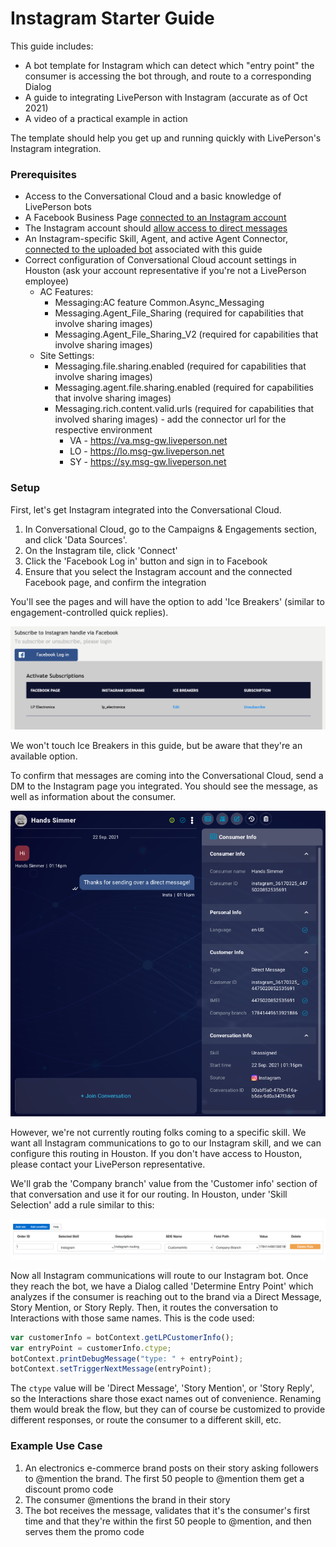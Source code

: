 # Instagram Starter Guide
This guide includes:
- A bot template for Instagram which can detect which "entry point" the consumer is accessing the bot through, and route to a corresponding Dialog
- A guide to integrating LivePerson with Instagram (accurate as of Oct 2021)
- A video of a practical example in action

The template should help you get up and running quickly with LivePerson's Instagram integration.

### Prerequisites

- Access to the Conversational Cloud and a basic knowledge of LivePerson bots
- A Facebook Business Page [connected to an Instagram account](https://www.facebook.com/help/1148909221857370)
- The Instagram account should [allow access to direct messages](https://www.facebook.com/help/instagram/791161338412168)
- An Instagram-specific Skill, Agent, and active Agent Connector, [connected to the uploaded bot](https://developers.liveperson.com/tutorials-guides-getting-started-with-bot-building-deploy-the-bot.html) associated with this guide
- Correct configuration of Conversational Cloud account settings in Houston (ask your account representative if you're not a LivePerson employee)
    - AC Features:
        - Messaging:AC feature Common.Async_Messaging
        - Messaging.Agent_File_Sharing (required for capabilities that involve sharing images)
        - Messaging.Agent_File_Sharing_V2 (required for capabilities that involve sharing images)
    - Site Settings:
        - Messaging.file.sharing.enabled (required for capabilities that involve sharing images)
        - Messaging.agent.file.sharing.enabled (required for capabilities that involve sharing images)
        - Messaging.rich.content.valid.urls (required for capabilities that involved sharing images) - add the connector url for the respective environment
            - VA - https://va.msg-gw.liveperson.net
            - LO - https://lo.msg-gw.liveperson.net
            - SY - https://sy.msg-gw.liveperson.net


### Setup

First, let's get Instagram integrated into the Conversational Cloud.

1. In Conversational Cloud, go to the Campaigns & Engagements section, and click 'Data Sources'.
2. On the Instagram tile, click 'Connect'
3. Click the 'Facebook Log in' button and sign in to Facebook
4. Ensure that you select the Instagram account and the connected Facebook page, and confirm the integration

You'll see the pages and will have the option to add 'Ice Breakers' (similar to engagement-controlled quick replies). 

![integrated](./readme-images/integrated.png?raw=true)

We won't touch Ice Breakers in this guide, but be aware that they're an available option.

To confirm that messages are coming into the Conversational Cloud, send a DM to the Instagram page you integrated. You should see the message, as well as information about the consumer.

![consumer](./readme-images/consumer.png?raw=true)

However, we're not currently routing folks coming to a specific skill. We want all Instagram communications to go to our Instagram skill, and we can configure this routing in Houston. If you don't have access to Houston, please contact your LivePerson representative.

We'll grab the 'Company branch' value from the 'Customer info' section of that conversation and use it for our routing. In Houston, under 'Skill Selection' add a rule similar to this:

![routing](./readme-images/routing.png?raw=true)

Now all Instagram communications will route to our Instagram bot. Once they reach the bot, we have a Dialog called 'Determine Entry Point' which analyzes if the consumer is reaching out to the brand via a Direct Message, Story Mention, or Story Reply. Then, it routes the conversation to Interactions with those same names. This is the code used:

```js
var customerInfo = botContext.getLPCustomerInfo();
var entryPoint = customerInfo.ctype;
botContext.printDebugMessage("type: " + entryPoint);
botContext.setTriggerNextMessage(entryPoint);
```

The `ctype` value will be 'Direct Message', 'Story Mention', or 'Story Reply', so the Interactions share those exact names out of convenience. Renaming them would break the flow, but they can of course be customized to provide different responses, or route the consumer to a different skill, etc.

### Example Use Case

1. An electronics e-commerce brand posts on their story asking followers to @mention the brand. The first 50 people to @mention them get a discount promo code
2. The consumer @mentions the brand in their story
3. The bot receives the message, validates that it's the consumer's first time and that they're within the first 50 people to @mention, and then serves them the promo code





